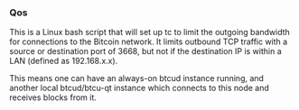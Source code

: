 ### Qos ###

This is a Linux bash script that will set up tc to limit the outgoing bandwidth for connections to the Bitcoin network. It limits outbound TCP traffic with a source or destination port of 3668, but not if the destination IP is within a LAN (defined as 192.168.x.x).

This means one can have an always-on btcud instance running, and another local btcud/btcu-qt instance which connects to this node and receives blocks from it.
